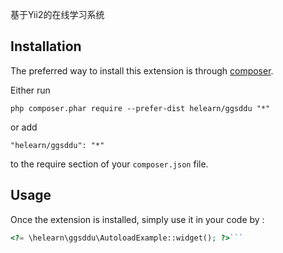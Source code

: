 基于Yii2的在线学习系统

Installation
------------

The preferred way to install this extension is through [composer](http://getcomposer.org/download/).

Either run

```
php composer.phar require --prefer-dist helearn/ggsddu "*"
```

or add

```
"helearn/ggsddu": "*"
```

to the require section of your `composer.json` file.


Usage
-----

Once the extension is installed, simply use it in your code by  :

```php
<?= \helearn\ggsddu\AutoloadExample::widget(); ?>```
